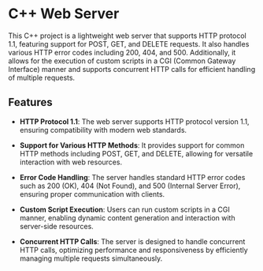 # C++ Web Server

This C++ project is a lightweight web server that supports HTTP protocol 1.1, featuring support for POST, GET, and DELETE requests. It also handles various HTTP error codes including 200, 404, and 500. Additionally, it allows for the execution of custom scripts in a CGI (Common Gateway Interface) manner and supports concurrent HTTP calls for efficient handling of multiple requests.

## Features

- **HTTP Protocol 1.1**: The web server supports HTTP protocol version 1.1, ensuring compatibility with modern web standards.
  
- **Support for Various HTTP Methods**: It provides support for common HTTP methods including POST, GET, and DELETE, allowing for versatile interaction with web resources.
  
- **Error Code Handling**: The server handles standard HTTP error codes such as 200 (OK), 404 (Not Found), and 500 (Internal Server Error), ensuring proper communication with clients.
  
- **Custom Script Execution**: Users can run custom scripts in a CGI manner, enabling dynamic content generation and interaction with server-side resources.
  
- **Concurrent HTTP Calls**: The server is designed to handle concurrent HTTP calls, optimizing performance and responsiveness by efficiently managing multiple requests simultaneously.